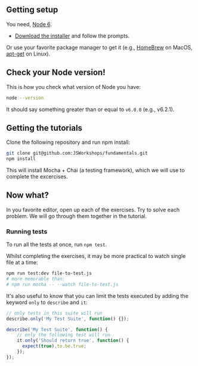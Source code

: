 ## Getting setup
You need, [Node 6](https://nodejs.org/en/).

 * [Download the installer](https://nodejs.org/en/) and follow the prompts.

Or use your favorite package manager to get it (e.g., [HomeBrew](http://brew.sh) on MacOS, [apt-get](https://en.wikipedia.org/wiki/Advanced_Packaging_Tool) on Linux). 


## Check your Node version!
This is how you check what version of Node you have:

```Bash
node --version
```

It should say something greater than or equal to `v6.0.0` (e.g., v6.2.1).


## Getting the tutorials

Clone the following repository and run npm install:

```Bash
git clone git@github.com:JSWorkshops/fundamentals.git
npm install
```

This will install Mocha + Chai (a testing framework), which we will use to complete the excercises.  

## Now what? 
In you favorite editor, open up each of the exercises. Try to solve each problem. We will go through them together in the tutorial. 


### Running tests

To run all the tests at once, run `npm test`.

Whilst completing the exercises, it may be more practical to watch single file at a time:

```bash
npm run test:dev file-to-test.js
# more memorable than:
# npm run mocha -- --watch file-to-test.js
```

It's also useful to know that you can limit the tests executed by adding the keyword `only` to `describe` and `it`:

```javascript
// only tests in this suite will run
describe.only('My Test Suite', function() {});

describe('My Test Suite', function() {
    // only the following test will run
    it.only('Should return true', function() {
      expect(true).to.be.true;
    });
});
```
